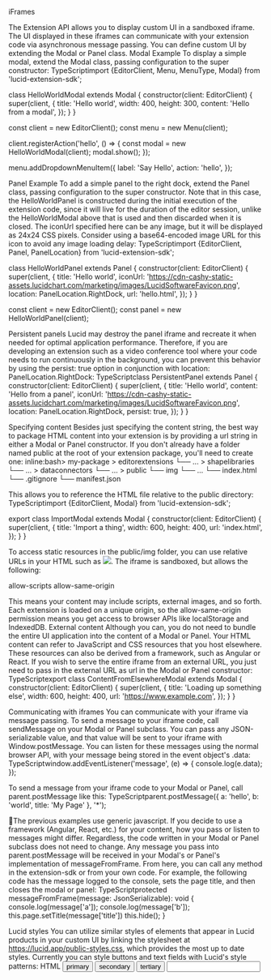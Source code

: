  iFrames

The Extension API allows you to display custom UI in a sandboxed iframe. The UI displayed in these iframes can communicate with your extension code via asynchronous message passing. You can define custom UI by extending the Modal or Panel class.
Modal Example
To display a simple modal, extend the Modal class, passing configuration to the super constructor:
TypeScriptimport {EditorClient, Menu, MenuType, Modal} from 'lucid-extension-sdk';

class HelloWorldModal extends Modal {
    constructor(client: EditorClient) {
        super(client, {
            title: 'Hello world',
            width: 400,
            height: 300,
            content: 'Hello from a modal',
        });
    }
}

const client = new EditorClient();
const menu = new Menu(client);

client.registerAction('hello', () => {
    const modal = new HelloWorldModal(client);
    modal.show();
});

menu.addDropdownMenuItem({
    label: 'Say Hello',
    action: 'hello',
});

Panel Example
To add a simple panel to the right dock, extend the Panel class, passing configuration to the super constructor. Note that in this case, the HelloWorldPanel is constructed during the initial execution of the extension code, since it will live for the duration of the editor session, unlike the HelloWorldModal above that is used and then discarded when it is closed.
The iconUrl specified here can be any image, but it will be displayed as 24x24 CSS pixels. Consider using a base64-encoded image URL for this icon to avoid any image loading delay:
TypeScriptimport {EditorClient, Panel, PanelLocation} from 'lucid-extension-sdk';

class HelloWorldPanel extends Panel {
    constructor(client: EditorClient) {
        super(client, {
            title: 'Hello world',
            iconUrl: 'https://cdn-cashy-static-assets.lucidchart.com/marketing/images/LucidSoftwareFavicon.png',
            location: PanelLocation.RightDock,
            url: 'hello.html',
        });
    }
}

const client = new EditorClient();
const panel = new HelloWorldPanel(client);


Persistent panels
Lucid may destroy the panel iframe and recreate it when needed for optimal application performance. Therefore, if you are developing an extension such as a video conference tool where your code needs to run continuously in the background, you can prevent this behavior by using the persist: true option in conjunction with location: PanelLocation.RightDock:
TypeScriptclass PersistentPanel extends Panel {
    constructor(client: EditorClient) {
        super(client, {
            title: 'Hello world',
            content: 'Hello from a panel',
            iconUrl: 'https://cdn-cashy-static-assets.lucidchart.com/marketing/images/LucidSoftwareFavicon.png',
            location: PanelLocation.RightDock,
            persist: true,
        });
    }
}

Specifying content
Besides just specifying the content string, the best way to package HTML content into your extension is by providing a url string in either a Modal or Panel constructor.
If you don't already have a folder named public at the root of your extension package, you'll need to create one:
inline:bash> my-package
    > editorextensions
        └── ...
    > shapelibraries
        └── ...
    > dataconnectors
        └── ...
    > public
        └── img
            └── ...
        └── index.html
    └── .gitignore
    └── manifest.json

This allows you to reference the HTML file relative to the public directory:
TypeScriptimport {EditorClient, Modal} from 'lucid-extension-sdk';

export class ImportModal extends Modal {
    constructor(client: EditorClient) {
        super(client, {
            title: 'Import a thing',
            width: 600,
            height: 400,
            url: 'index.html',
        });
    }
}

To access static resources in the public/img folder, you can use relative URLs in your HTML such as <img src="img/example.png">.
The iframe is sandboxed, but allows the following:

allow-scripts
allow-same-origin

This means your content may include scripts, external images, and so forth. Each extension is loaded on a unique
origin, so the allow-same-origin permission means you get access to browser APIs like localStorage and
IndexedDB.
External content
Although you can, you do not need to bundle the entire UI application into the content of a Modal or Panel.
Your HTML content can refer to JavaScript and CSS resources that you host elsewhere. These resources can also be derived from a framework, such as Angular or React.
If you wish to serve the entire iframe from an external URL, you just need to pass in the external URL as url in the Modal or Panel constructor:
TypeScriptexport class ContentFromElsewhereModal extends Modal {
    constructor(client: EditorClient) {
        super(client, {
            title: 'Loading up something else',
            width: 600,
            height: 400,
            url: 'https://www.example.com',
        });
    }
}

Communicating with iframes
You can communicate with your iframe via message passing. To send a message to your iframe code, call sendMessage on your Modal or Panel subclass. You can pass any JSON-serializable value, and that value will be sent to your iframe with Window.postMessage. You can listen for these messages using the normal browser API, with your message being stored in the event object's .data:
TypeScriptwindow.addEventListener('message', (e) => {
    console.log(e.data);
});


To send a message from your iframe code to your Modal or Panel, call parent.postMessage like this:
TypeScriptparent.postMessage({
    a: 'hello',
    b: 'world',
    title: 'My Page'
}, '*');

📘The previous examples use generic javascript. If you decide to use a framework (Angular, React, etc.) for your content, how you pass or listen to messages might differ. Regardless, the code written in your Modal or Panel subclass does not need to change.
Any message you pass into parent.postMessage will be received in your Modal's or Panel's implementation of messageFromFrame. From here, you can call any method in the extension-sdk or from your own code. For example, the following code has the message logged to the console, sets the page title, and then closes the modal or panel:
TypeScriptprotected messageFromFrame(message: JsonSerializable): void {
    console.log(message['a']);
    console.log(message['b']);
    this.page.setTitle(message['title'])
    this.hide();
}

Lucid styles
You can utilize similar styles of elements that appear in Lucid products in your custom UI by linking the stylesheet at https://lucid.app/public-styles.css, which provides the most up to date styles.
Currently you can style buttons and text fields with Lucid's style patterns:
HTML<html>
    <head>
        <link type="text/css" rel="stylesheet" href="https://lucid.app/public-styles.css">
    </head>
    <body>
        <button class="lucid-styling primary">primary</button>
        <button class="lucid-styling secondary">secondary</button>
        <button class="lucid-styling tertiary">tertiary</button>
        <input
            type="text"
            class="lucid-styling"
        >
    </body>
</html>
